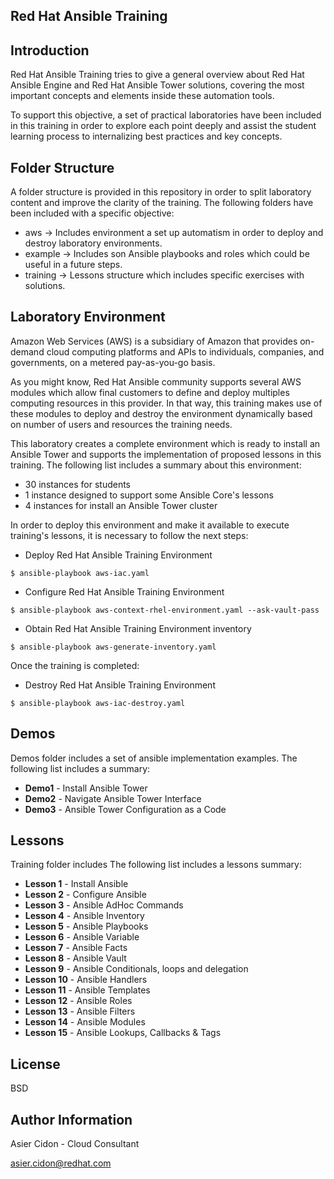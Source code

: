 Red Hat Ansible Training
---------------------------

Introduction 
--------------

Red Hat Ansible Training tries to give a general overview about Red Hat Ansible Engine and Red Hat Ansible Tower solutions, covering the most important concepts and elements inside these automation tools.

To support this objective, a set of practical laboratories have been included in this training in order to explore each point deeply and assist the student learning process to internalizing best practices and key concepts.

Folder Structure 
-----------------

A folder structure is provided in this repository in order to split laboratory content and improve the clarity of the training. The following folders have been included with a specific objective:

-   aws -> Includes environment a set up automatism in order to deploy and destroy laboratory environments.
-   example -> Includes son Ansible playbooks and roles which could be useful in a future steps.
-   training -> Lessons structure which includes specific exercises with solutions.

Laboratory Environment
------------------------

Amazon Web Services (AWS) is a subsidiary of Amazon that provides on-demand cloud computing platforms and APIs to individuals, companies, and governments, on a metered pay-as-you-go basis.

As you might know, Red Hat Ansible community supports several AWS modules which allow final customers to define and deploy multiples computing resources in this provider. In that way, this training makes use of these modules to deploy and destroy the environment dynamically based on number of users and resources the training needs.

This laboratory creates a complete environment which is ready to install an Ansible Tower and supports the implementation of proposed lessons in this training. The following list includes a summary about this environment:

-   30 instances for students
-   1 instance designed to support some Ansible Core's lessons
-   4 instances for install an Ansible Tower cluster 

In order to deploy this environment and make it available to execute training's lessons, it is necessary to follow the next steps: 

-   Deploy Red Hat Ansible Training Environment
```
$ ansible-playbook aws-iac.yaml
```

-   Configure Red Hat Ansible Training Environment
```
$ ansible-playbook aws-context-rhel-environment.yaml --ask-vault-pass
```

-   Obtain Red Hat Ansible Training Environment inventory
```
$ ansible-playbook aws-generate-inventory.yaml
```

Once the training is completed:

-   Destroy Red Hat Ansible Training Environment
```
$ ansible-playbook aws-iac-destroy.yaml 
```

Demos 
---------

Demos folder includes a set of ansible implementation examples. The following list includes a summary:

-   **Demo1** - Install Ansible Tower
-   **Demo2** - Navigate Ansible Tower Interface
-   **Demo3** - Ansible Tower Configuration as a Code

Lessons 
---------

Training folder includes The following list includes a lessons summary:

-   **Lesson 1** - Install Ansible
-   **Lesson 2** - Configure Ansible
-   **Lesson 3** - Ansible AdHoc Commands
-   **Lesson 4** - Ansible Inventory
-   **Lesson 5** - Ansible Playbooks
-   **Lesson 6** - Ansible Variable
-   **Lesson 7** - Ansible Facts
-   **Lesson 8** - Ansible Vault
-   **Lesson 9** - Ansible Conditionals, loops and delegation
-   **Lesson 10** - Ansible Handlers
-   **Lesson 11** - Ansible Templates
-   **Lesson 12** - Ansible Roles
-   **Lesson 13** - Ansible Filters
-   **Lesson 14** - Ansible Modules
-   **Lesson 15** - Ansible Lookups, Callbacks & Tags

License
-------

BSD

Author Information
------------------

 Asier Cidon - Cloud Consultant

 asier.cidon@redhat.com
   
